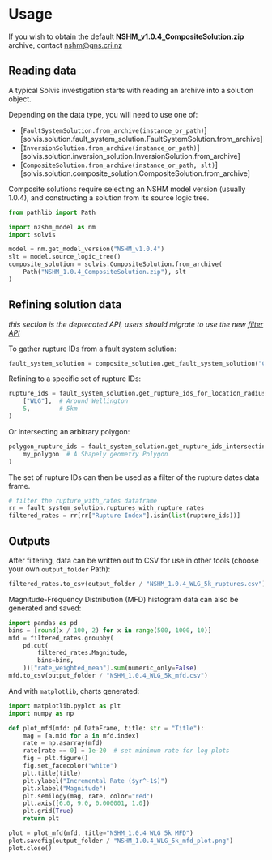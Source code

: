 # Usage

If you wish to obtain the default **NSHM_v1.0.4_CompositeSolution.zip** archive,
contact <a href="mailto:nshm@gns.cri.nz">nshm@gns.cri.nz</a>


## Reading data

A typical Solvis investigation starts with reading an archive into a solution object.

Depending on the data type, you will need to use one of:

- [`FaultSystemSolution.from_archive(instance_or_path)`][solvis.solution.fault_system_solution.FaultSystemSolution.from_archive]
- [`InversionSolution.from_archive(instance_or_path)`][solvis.solution.inversion_solution.InversionSolution.from_archive]
- [`CompositeSolution.from_archive(instance_or_path, slt)`][solvis.solution.composite_solution.CompositeSolution.from_archive]

Composite solutions require selecting an NSHM model version (usually 1.0.4), and constructing a
solution from its source logic tree.

```py
from pathlib import Path

import nzshm_model as nm
import solvis

model = nm.get_model_version("NSHM_v1.0.4")
slt = model.source_logic_tree()
composite_solution = solvis.CompositeSolution.from_archive(
    Path("NSHM_1.0.4_CompositeSolution.zip"), slt
)
```

## Refining solution data

*this section is the deprecated API, users should migrate to use the new [filter API](/solvis/api/filter)*

To gather rupture IDs from a fault system solution:

```py
fault_system_solution = composite_solution.get_fault_system_solution("CRU")
```

Refining to a specific set of rupture IDs:

```py
rupture_ids = fault_system_solution.get_rupture_ids_for_location_radius(
    ["WLG"],  # Around Wellington
    5,        # 5km
)
```

Or intersecting an arbitrary polygon:
```py
polygon_rupture_ids = fault_system_solution.get_rupture_ids_intersecting(
    my_polygon  # A Shapely geometry Polygon
)
```

The set of rupture IDs can then be used as a filter of the rupture dates data
frame.

```py
# filter the rupture_with_rates dataframe
rr = fault_system_solution.ruptures_with_rupture_rates
filtered_rates = rr[rr["Rupture Index"].isin(list(rupture_ids))]
```

## Outputs

After filtering, data can be written out to CSV for use in other tools
(choose your own `output_folder` Path):

```py
filtered_rates.to_csv(output_folder / "NSHM_1.0.4_WLG_5k_ruptures.csv")

```

Magnitude-Frequency Distribution (MFD) histogram data can also be
generated and saved:

```py
import pandas as pd
bins = [round(x / 100, 2) for x in range(500, 1000, 10)]
mfd = filtered_rates.groupby(
    pd.cut(
        filtered_rates.Magnitude,
        bins=bins,
    ))["rate_weighted_mean"].sum(numeric_only=False)
mfd.to_csv(output_folder / "NSHM_1.0.4_WLG_5k_mfd.csv")
```

And with `matplotlib`, charts generated:

```py
import matplotlib.pyplot as plt
import numpy as np

def plot_mfd(mfd: pd.DataFrame, title: str = "Title"):
    mag = [a.mid for a in mfd.index]
    rate = np.asarray(mfd)
    rate[rate == 0] = 1e-20  # set minimum rate for log plots
    fig = plt.figure()
    fig.set_facecolor("white")
    plt.title(title)
    plt.ylabel("Incremental Rate ($yr^-1$)")
    plt.xlabel("Magnitude")
    plt.semilogy(mag, rate, color="red")
    plt.axis([6.0, 9.0, 0.000001, 1.0])
    plt.grid(True)
    return plt

plot = plot_mfd(mfd, title="NSHM_1.0.4 WLG 5k MFD")
plot.savefig(output_folder / "NSHM_1.0.4_WLG_5k_mfd_plot.png")
plot.close()
```
